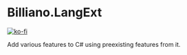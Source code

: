 # Billiano.LangExt

[![ko-fi](https://ko-fi.com/img/githubbutton_sm.svg)](https://ko-fi.com/G2G1SRUJG)

Add various features to C# using preexisting features from it.